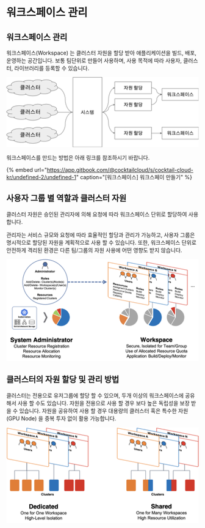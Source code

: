 # 워크스페이스 관리

## 워크스페이스 관리

워크스페이스\(Workspace\) 는 클러스터 자원을 할당 받아 애플리케이션을 빌드, 배포, 운영하는 공간입니다. 보통 팀단위로 만들어 사용하며, 사용 목적에 따라 사용자, 클러스터, 라이브러리를 등록할 수 있습니다.

![\[&#xC6CC;&#xD06C;&#xC2A4;&#xD398;&#xC774;&#xC2A4;\] &#xC790;&#xC6D0; &#xAD00;&#xB9AC; &#xBAA8;&#xB378;](../.gitbook/assets/image%20%2821%29.png)

워크스페이스를 만드는 방법은 아래 링크를 참조하시기 바랍니다.

{% embed url="https://app.gitbook.com/@cocktailcloud/s/cocktail-cloud-kr/undefined-2/undefined-1" caption="\[워크스페이스\] 워크스페이 만들기" %}

## 사용자 그룹 별 역할과 클러스터 자원

클러스터 자원은 승인된 관리자에 의해 요청에 따라 워크스페이스 단위로 할당하여 사용합니다. 

관리자는 서비스 규모와 요청에 따라 효율적인 할당과 관리가 가능하고, 사용자 그룹은 명시적으로 할당된 자원을 계획적으로 사용 할 수 있습니다. 또한, 워크스페이스 단위로 안전하게 격리된 환경은 다른 팀/그룹의 자원 사용에 어떤 영향도 받지 않습니다.

![\[&#xC6CC;&#xD06C;&#xC2A4;&#xD398;&#xC774;&#xC2A4;\] &#xAD00;&#xB9AC;&#xC790;&#xC5D0; &#xC758;&#xD55C; &#xC0AC;&#xC6A9;&#xC790;&#xBCC4; &#xC790;&#xC6D0; &#xAD00;&#xB9AC;](../.gitbook/assets/image%20%288%29.png)

## 클러스터의 자원 할당 및 관리 방법

클러스터는 전용으로 유저그룹에 할당 할 수 있으며, 두개 이상의 워크스페이스에 공유해서 사용 할 수도 있습니다. 자원을 전용으로 사용 할 경우 보다 높은 독립성을 보장 받을 수 있습니다. 자원을 공유하여 사용 할 경우 대용량의 클러스터 혹은 특수한 자원\(GPU Node\) 을 중복 투자 없이 활용 가능합니다.

![\[&#xC6CC;&#xD06C;&#xC2A4;&#xD398;&#xC774;&#xC2A4;\] &#xD074;&#xB7EC;&#xC2A4;&#xD130; &#xD560;&#xB2F9; &#xBC29;&#xBC95; \(&#xC804;&#xC6A9;, &#xACF5;&#xC720;\)](../.gitbook/assets/image%20%286%29.png)



